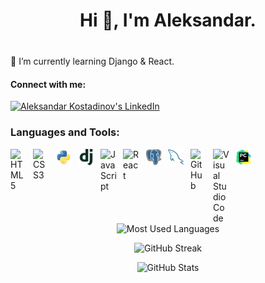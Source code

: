 <h1 align="center">Hi 👋, I'm Aleksandar.</h1>
<h3 align="center"></h3>
<br>
🌱 I’m currently learning Django & React.
<h4 align="left">Connect with me:</h4>
<div align="left" dir="auto">
    <a href="https://www.linkedin.com/in/александър-костадинов-270a6b11b/" rel="nofollow">
  		<img alt="Aleksandar Kostadinov's LinkedIn" width="22px" src="https://raw.githubusercontent.com/peterthehan/peterthehan/master/assets/linkedin.svg" style="max-width: 100%;">
	</a>
<p align="left">
</p>

<h3 align="left">Languages and Tools:</h3>
<p align="left"> 
<img align="left" alt="HTML5" width="26px" src="https://cdn.jsdelivr.net/gh/devicons/devicon/icons/html5/html5-original.svg" style="padding-right:10px;"/>
<img align="left" alt="CSS3" width="26px" src="https://cdn.jsdelivr.net/gh/devicons/devicon/icons/css3/css3-original.svg" style="padding-right:10px;" />
<img align="left" alt="Python" width="26px" src="https://github.com/devicons/devicon/blob/v2.14.0/icons/python/python-original.svg" style="padding-right:10px;" />
<img align="left" alt="Django" width="26px" src="https://github.com/devicons/devicon/blob/master/icons/django/django-plain.svg" style="padding-right:10px;" />
<img align="left" alt="JavaScript" width="26px" src="https://cdn.jsdelivr.net/gh/devicons/devicon/icons/javascript/javascript-original.svg" style="padding-right:10px;" />
<img align="left" alt="React" width="26px" src="https://cdn.jsdelivr.net/gh/devicons/devicon/icons/react/react-original.svg" style="padding-right:10px;" />
<img align="left" alt="PostgreSQL" width="26px" src="https://github.com/devicons/devicon/blob/v2.14.0/icons/postgresql/postgresql-original.svg" style="padding-right:10px;" />
<img align="left" alt="MySQL" width="26px" src="https://github.com/devicons/devicon/blob/master/icons/mysql/mysql-original.svg" style="padding-right:10px;" />
<img align="left" alt="GitHub" width="26px" src="https://user-images.githubusercontent.com/3369400/139447912-e0f43f33-6d9f-45f8-be46-2df5bbc91289.png" style="padding-right:10px;" />
<img align="left" alt="Visual Studio Code" width="26px" src="https://cdn.jsdelivr.net/gh/devicons/devicon/icons/vscode/vscode-original.svg" style="padding-right:10px;" />
<img align="left" alt="PyCharm" width="26px" src="https://github.com/devicons/devicon/blob/v2.14.0/icons/pycharm/pycharm-original.svg" style="padding-right:10px;" />
</p>
<br />
<br />
<div class="stats" align="center">

![Most Used Languages](https://github-readme-stats.vercel.app/api/top-langs/?username=alekskostadinov&layout=compact&show_icons=true&theme=algolia&border_radius=20)

![GitHub Streak](https://streak-stats.demolab.com?user=alekskostadinov&count_private=true&theme=algolia&border_radius=20)

![GitHub Stats](https://github-readme-stats.vercel.app/api?username=alekskostadinov&hide=stars&count_private=true&show_icons=true&theme=algolia&border_radius=20)

</div>

 
